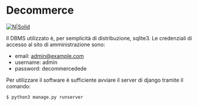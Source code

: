 # Decommerce

[![N|Solid](https://www.djangoproject.com/m/img/badges/djangopowered126x54.gif)](http://www.djangoproject.com/)

Il DBMS utilizzato è, per semplicità di distribuzione, sqlite3.
Le credenziali di accesso al sito di amministrazione sono:
 - email: admin@example.com
 - username: admin
 - password: decommercedede

Per utilizzare il software è sufficiente avviare il server di django tramite
il comando:
```sh
$ python3 manage.py runserver
```


